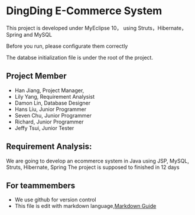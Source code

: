 # DingDing E-Commerce System

This project is developed under MyEclipse 10， using Struts，Hibernate，Spring and MySQL

Before you run, please configurate them correctly

The databse initialization file is under the root of the project.



## Project Member

* Han Jiang, Project Manager,
* Lily Yang, Requirement Analysist
* Damon Lin, Database Designer
* Hans Liu, Junior Programmer
* Seven Chu, Junior Programmer
* Richard, Junior Programmer
* Jeffy Tsui, Junior Tester



## Requirement Analysis:
 
We are going to develop an ecommerce system in Java using JSP, MySQL, Struts, Hibernate, Spring
The project is supposed to finished in 12 days


## For teammembers

* We use github for version control
* This file is edit with markdown language,[Markdown Guide](http://files.cnblogs.com/chengn/MarkDown%E8%BD%BB%E9%87%8F%E7%BA%A7%E6%A0%87%E8%AE%B0%E8%AF%AD%E8%A8%80.pdf)





